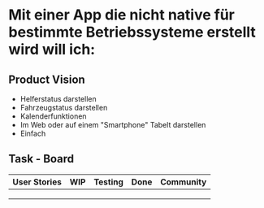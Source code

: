 # Mit einer App die nicht native für bestimmte Betriebssysteme erstellt wird will ich:

## Product Vision
- Helferstatus darstellen
- Fahrzeugstatus darstellen
- Kalenderfunktionen
- Im Web oder auf einem "Smartphone" Tabelt darstellen
- Einfach

## Task - Board

|User Stories|WIP|Testing|Done|Community|
|---|---|---|---|---|
|   |   |   |   |   |
|   |   |   |   |   |
|   |   |   |   |   |

